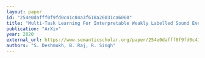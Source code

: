 ```yaml
---
layout: paper
id: "254e0dafff0f9fd0c41c84a3f618a26031ca6060"
title: "Multi-Task Learning For Interpretable Weakly Labelled Sound Event Detection"
publication: "ArXiv"
year: 2020
external_url: https://www.semanticscholar.org/paper/254e0dafff0f9fd0c41c84a3f618a26031ca6060
authors: "S. Deshmukh, B. Raj, R. Singh"
---
```

